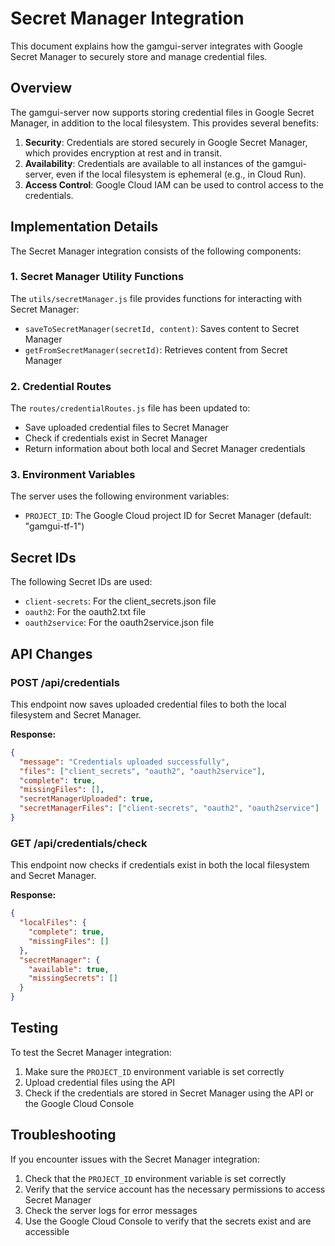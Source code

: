 # Secret Manager Integration

This document explains how the gamgui-server integrates with Google Secret Manager to securely store and manage credential files.

## Overview

The gamgui-server now supports storing credential files in Google Secret Manager, in addition to the local filesystem. This provides several benefits:

1. **Security**: Credentials are stored securely in Google Secret Manager, which provides encryption at rest and in transit.
2. **Availability**: Credentials are available to all instances of the gamgui-server, even if the local filesystem is ephemeral (e.g., in Cloud Run).
3. **Access Control**: Google Cloud IAM can be used to control access to the credentials.

## Implementation Details

The Secret Manager integration consists of the following components:

### 1. Secret Manager Utility Functions

The `utils/secretManager.js` file provides functions for interacting with Secret Manager:

- `saveToSecretManager(secretId, content)`: Saves content to Secret Manager
- `getFromSecretManager(secretId)`: Retrieves content from Secret Manager

### 2. Credential Routes

The `routes/credentialRoutes.js` file has been updated to:

- Save uploaded credential files to Secret Manager
- Check if credentials exist in Secret Manager
- Return information about both local and Secret Manager credentials

### 3. Environment Variables

The server uses the following environment variables:

- `PROJECT_ID`: The Google Cloud project ID for Secret Manager (default: "gamgui-tf-1")

## Secret IDs

The following Secret IDs are used:

- `client-secrets`: For the client_secrets.json file
- `oauth2`: For the oauth2.txt file
- `oauth2service`: For the oauth2service.json file

## API Changes

### POST /api/credentials

This endpoint now saves uploaded credential files to both the local filesystem and Secret Manager.

**Response:**
```json
{
  "message": "Credentials uploaded successfully",
  "files": ["client_secrets", "oauth2", "oauth2service"],
  "complete": true,
  "missingFiles": [],
  "secretManagerUploaded": true,
  "secretManagerFiles": ["client-secrets", "oauth2", "oauth2service"]
}
```

### GET /api/credentials/check

This endpoint now checks if credentials exist in both the local filesystem and Secret Manager.

**Response:**
```json
{
  "localFiles": {
    "complete": true,
    "missingFiles": []
  },
  "secretManager": {
    "available": true,
    "missingSecrets": []
  }
}
```

## Testing

To test the Secret Manager integration:

1. Make sure the `PROJECT_ID` environment variable is set correctly
2. Upload credential files using the API
3. Check if the credentials are stored in Secret Manager using the API or the Google Cloud Console

## Troubleshooting

If you encounter issues with the Secret Manager integration:

1. Check that the `PROJECT_ID` environment variable is set correctly
2. Verify that the service account has the necessary permissions to access Secret Manager
3. Check the server logs for error messages
4. Use the Google Cloud Console to verify that the secrets exist and are accessible
